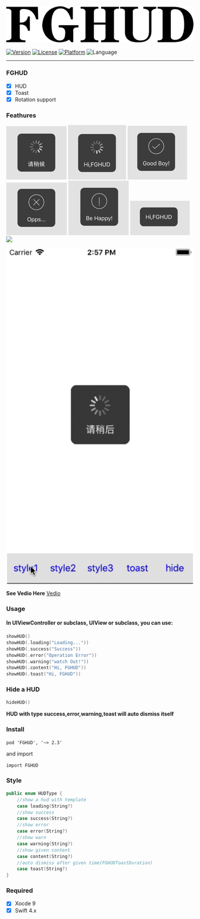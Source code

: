 ![](/img/title.png)

[![Version](https://img.shields.io/cocoapods/v/FGHUD.svg?style=flat)](http://cocoadocs.org/docsets/FGHUD)
[![License](https://img.shields.io/cocoapods/l/FGHUD.svg?style=flat)](http://cocoadocs.org/docsets/FGHUD)
[![Platform](https://img.shields.io/cocoapods/p/FGHUD.svg?style=flat)](http://cocoadocs.org/docsets/FGHUD)
![Language](https://img.shields.io/badge/Language-%20Swift%204.0%20-blue.svg)

----------------------------------------
### FGHUD

- [x] HUD
- [x] Toast
- [x] Rotation support

### Feathures

![](/img/1.png)
![](/img/2.png)
![](/img/3.png)
![](/img/4.png)
![](/img/5.png)
![](/img/6.png)
![](/img/7.png)

![](/img/demo.gif)

****See Vedio Here****
[Vedio](https://pan.baidu.com/s/1mb7OGRJsU0nDDhGTanW9cg)

### Usage

#### In UIViewController or subclass, UIView or subclass, you can use:

```swift
showHUD()
showHUD(.loading("Loading..."))
showHUD(.success("Success"))
showHUD(.error("Operation Error"))
showHUD(.warning("watch Out!"))
showHUD(.content("Hi, FGHUD"))
showHUD(.toast("Hi, FGHUD"))
```

### Hide a HUD

```swift
hideHUD()
```
****HUD with type success,error,warning,toast will auto dismiss itself****

### Install
```
pod 'FGHUD', '~> 2.3'
```
and import 
```
import FGHUD
```

### Style

```swift
public enum HUDType {
    //show a hud with template
    case loading(String?)
    //show success
    case success(String?)
    //show error
    case error(String?)
    //show warn
    case warning(String?)
    //show given content
    case content(String?)
    //auto dismiss after given time(FGHUDToastDuration)
    case toast(String?)
}
```

### Required

- [x] Xocde 9
- [x] Swift 4.x

